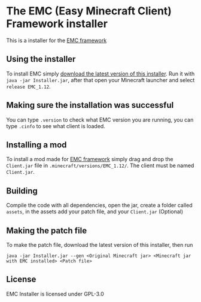 The EMC (Easy Minecraft Client) Framework installer
===================

This is a installer for the [EMC framework](https://github.com/Moudoux/EMC)

Using the installer
-------------------

To install EMC simply [download the latest version of this installer](https://github.com/Moudoux/EMC-Installer/releases).
Run it with `java -jar Installer.jar`, after that open your Minecraft launcher and select `release EMC_1.12`.

Making sure the installation was successful
-------------------

You can type `.version` to check what EMC version you are running, you can type `.cinfo` to see what client is loaded.

Installing a mod
-------------------

To install a mod made for [EMC framework](https://github.com/Moudoux/EMC) simply drag and drop the `Client.jar` file in 
`.minecraft/versions/EMC_1.12/`. The client must be named `Client.jar`.

Building
-------------------

Compile the code with all dependencies, open the jar, create a folder called `assets`, in the assets add your
patch file, and your `Client.jar` (Optional)

Making the patch file
-------------------

To make the patch file, download the latest version of this installer, then run 

`java -jar Installer.jar --gen <Original Minecraft jar> <Minecraft jar with EMC installed> <Patch file>`

License
-------------------

EMC Installer is licensed under GPL-3.0
